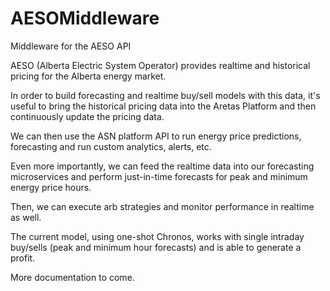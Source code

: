 # AESOMiddleware
Middleware for the AESO API

AESO (Alberta Electric System Operator) provides realtime and historical pricing for the Alberta energy market. 

In order to build forecasting and realtime buy/sell models with this data, it's useful to bring the historical pricing data
into the Aretas Platform and then continuously update the pricing data. 

We can then use the ASN platform API to run energy price predictions, forecasting and run custom analytics, alerts, etc. 

Even more importantly, we can feed the realtime data into our forecasting microservices and perform just-in-time forecasts for peak and minimum energy price hours. 

Then, we can execute arb strategies and monitor performance in realtime as well.

The current model, using one-shot Chronos, works with single intraday buy/sells (peak and minimum hour forecasts) and is able to generate a profit.

More documentation to come.
